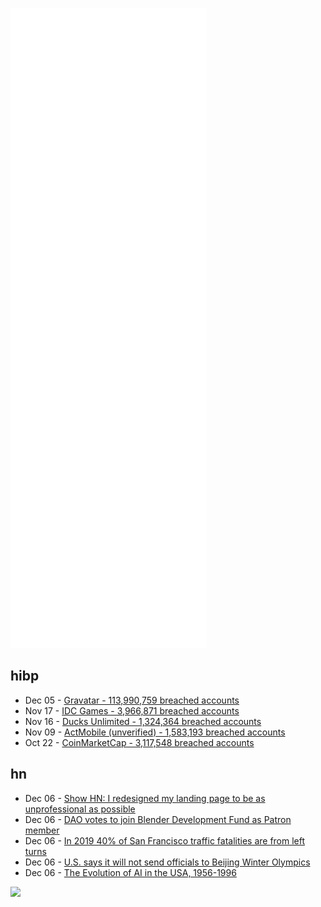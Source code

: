 ![Metrics](https://raw.githubusercontent.com/phixion/phixion/master/metrics.svg)

## hibp

<!--
for https://github.com/phixion/phixion/blob/main/.github/workflows/feeds.yml
-->
<!--START_SECTION:haveibeenpwnd-->
- Dec 05 - [Gravatar - 113,990,759 breached accounts](https://haveibeenpwned.com/PwnedWebsites#Gravatar)
- Nov 17 - [IDC Games - 3,966,871 breached accounts](https://haveibeenpwned.com/PwnedWebsites#IDCGames)
- Nov 16 - [Ducks Unlimited - 1,324,364 breached accounts](https://haveibeenpwned.com/PwnedWebsites#DucksUnlimited)
- Nov 09 - [ActMobile (unverified) - 1,583,193 breached accounts](https://haveibeenpwned.com/PwnedWebsites#ActMobile)
- Oct 22 - [CoinMarketCap - 3,117,548 breached accounts](https://haveibeenpwned.com/PwnedWebsites#CoinMarketCap)
<!--END_SECTION:haveibeenpwnd-->

## hn

<!--
for https://github.com/phixion/phixion/blob/main/.github/workflows/feeds.yml
-->
<!--START_SECTION:hn-->
- Dec 06 - [Show HN: I redesigned my landing page to be as unprofessional as possible](https://straw.page?ref=hn)
- Dec 06 - [DAO votes to join Blender Development Fund as Patron member](https://www.blender.org/press/new-patron-member-decentraland/)
- Dec 06 - [In 2019 40% of San Francisco traffic fatalities are from left turns](https://www.saferleftturns.org)
- Dec 06 - [U.S. says it will not send officials to Beijing Winter Olympics](https://www.reuters.com/lifestyle/sports/us-officials-boycott-beijing-olympics-cnn-2021-12-06/)
- Dec 06 - [The Evolution of AI in the USA, 1956-1996](http://www.technologystories.org/ai-evolution/)
<!--END_SECTION:hn-->

<!--
for https://yhype.me
-->
![](https://hit.yhype.me/github/profile?user_id=13013670)
